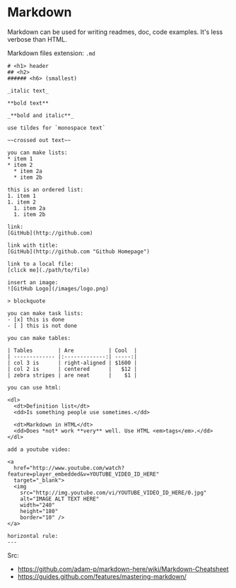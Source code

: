 # Markdown

Markdown can be used for writing readmes, doc, code examples. It's less verbose than HTML.

Markdown files extension: `.md`

```
# <h1> header
## <h2>
###### <h6> (smallest)

_italic text_

**bold text**

_**bold and italic**_

use tildes for `monospace text`

~~crossed out text~~

you can make lists:
* item 1
* item 2
  * item 2a
  * item 2b

this is an ordered list:
1. item 1
1. item 2
  1. item 2a
  1. item 2b

link:
[GitHub](http://github.com)

link with title:
[GitHub](http://github.com "Github Homepage")

link to a local file:
[click me](./path/to/file)

insert an image:
![GitHub Logo](/images/logo.png)

> blockquote

you can make task lists:
- [x] this is done
- [ ] this is not done

you can make tables:

| Tables        | Are           | Cool  |
| ------------- |:-------------:| -----:|
| col 3 is      | right-aligned | $1600 |
| col 2 is      | centered      |   $12 |
| zebra stripes | are neat      |    $1 |

you can use html:

<dl>
  <dt>Definition list</dt>
  <dd>Is something people use sometimes.</dd>

  <dt>Markdown in HTML</dt>
  <dd>Does *not* work **very** well. Use HTML <em>tags</em>.</dd>
</dl>

add a youtube video:

<a
  href="http://www.youtube.com/watch?feature=player_embedded&v=YOUTUBE_VIDEO_ID_HERE"
  target="_blank">
  <img
    src="http://img.youtube.com/vi/YOUTUBE_VIDEO_ID_HERE/0.jpg"
    alt="IMAGE ALT TEXT HERE"
    width="240"
    height="180"
    border="10" />
</a>

horizontal rule:
---
```

Src:
* https://github.com/adam-p/markdown-here/wiki/Markdown-Cheatsheet
* https://guides.github.com/features/mastering-markdown/
